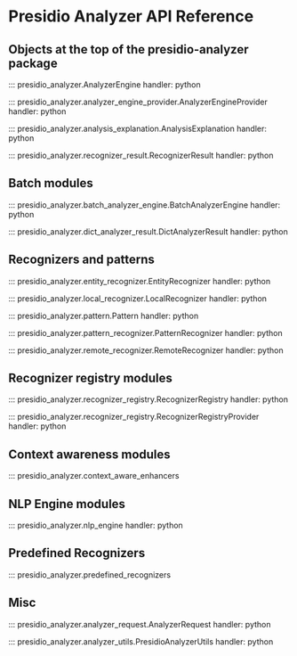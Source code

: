 # Presidio Analyzer API Reference

## Objects at the top of the presidio-analyzer package

::: presidio_analyzer.AnalyzerEngine
    handler: python

::: presidio_analyzer.analyzer_engine_provider.AnalyzerEngineProvider
    handler: python

::: presidio_analyzer.analysis_explanation.AnalysisExplanation
    handler: python

::: presidio_analyzer.recognizer_result.RecognizerResult
    handler: python

## Batch modules

::: presidio_analyzer.batch_analyzer_engine.BatchAnalyzerEngine
    handler: python

::: presidio_analyzer.dict_analyzer_result.DictAnalyzerResult
    handler: python

## Recognizers and patterns

::: presidio_analyzer.entity_recognizer.EntityRecognizer
    handler: python

::: presidio_analyzer.local_recognizer.LocalRecognizer
    handler: python

::: presidio_analyzer.pattern.Pattern
    handler: python

::: presidio_analyzer.pattern_recognizer.PatternRecognizer
    handler: python

::: presidio_analyzer.remote_recognizer.RemoteRecognizer
    handler: python

## Recognizer registry modules

::: presidio_analyzer.recognizer_registry.RecognizerRegistry
    handler: python

::: presidio_analyzer.recognizer_registry.RecognizerRegistryProvider
    handler: python

## Context awareness modules

::: presidio_analyzer.context_aware_enhancers

## NLP Engine modules

::: presidio_analyzer.nlp_engine
    handler: python

## Predefined Recognizers

::: presidio_analyzer.predefined_recognizers

## Misc

::: presidio_analyzer.analyzer_request.AnalyzerRequest
    handler: python

::: presidio_analyzer.analyzer_utils.PresidioAnalyzerUtils
    handler: python

